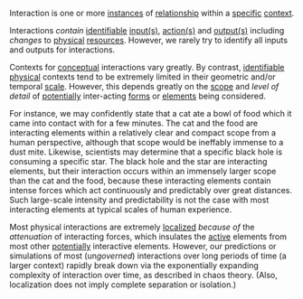 Interaction is one or more [instances](https://github.com/gcassel/Modular-Organization-Terminology/blob/master/terms/instance.md) of [relationship](https://github.com/gcassel/Modular-Organization-Terminology/blob/master/terms/relationship.md) within a [specific](https://github.com/gcassel/Modular-Organization-Terminology/blob/master/terms/specific.md) [context](https://github.com/gcassel/Modular-Organization-Terminology/blob/master/terms/context.md).

Interactions *contain* [identifiable](https://github.com/gcassel/Modular-Organization-Terminology/blob/master/terms/identifiable.md) [input(s)](https://github.com/gcassel/Modular-Organization-Terminology/blob/master/terms/input.md), [action(s)](https://github.com/gcassel/Modular-Organization-Terminology/blob/master/terms/action.md) and [output(s)](https://github.com/gcassel/Modular-Organization-Terminology/blob/master/terms/output.md) including *changes* to [physical](https://github.com/gcassel/Modular-Organization-Terminology/blob/master/terms/physical.md) [resources](https://github.com/gcassel/Modular-Organization-Terminology/blob/master/terms/resource.md).   However, we rarely try to identify all inputs and outputs for interactions.
 
Contexts for [conceptual](https://github.com/gcassel/Modular-Organization-Terminology/blob/master/terms/concept.md) interactions vary greatly.  By contrast, [identifiable](https://github.com/gcassel/Modular-Organization-Terminology/blob/master/terms/identifiable.md) [physical](https://github.com/gcassel/Modular-Organization-Terminology/blob/master/terms/physical.md) contexts tend to be extremely limited in their geometric and/or temporal [scale](https://github.com/gcassel/Modular-Organization-Terminology/blob/master/terms/scale.md).  However, this depends greatly on the [scope](https://github.com/gcassel/Modular-Organization-Terminology/blob/master/terms/scope.md) and *level of detail* of [potentially](https://github.com/gcassel/Modular-Organization-Terminology/blob/master/terms/potential.md) inter-acting [forms](https://github.com/gcassel/Modular-Organization-Terminology/blob/master/terms/form.md) or [elements](https://github.com/gcassel/Modular-Organization-Terminology/blob/master/terms/element.md) being considered.  
 
For instance, we may confidently state that a cat ate a bowl of food which it came into contact with for a few minutes.  The cat and the food are interacting elements within a relatively clear and compact scope from a human perspective, although that scope would be ineffably immense to a dust mite.  Likewise, scientists may determine that a specific black hole is consuming a specific star.  The  black hole and the star are interacting elements, but their interaction occurs within an immensely larger scope than the cat and the food, because these interacting elements contain intense forces which act continuously and predictably over great distances.   Such large-scale intensity and predictability is not the case with most interacting elements at typical scales of human experience.  
 
Most physical interactions are extremely [localized](https://github.com/gcassel/Modular-Organization-Terminology/blob/master/terms/localize.md) *because of* the *attenuation* of interacting forces, which insulates the [active](https://github.com/gcassel/Modular-Organization-Terminology/blob/master/terms/active.md) elements from most other [potentially](https://github.com/gcassel/Modular-Organization-Terminology/blob/master/terms/potential.md) interactive elements. However, our predictions or simulations of most (un*governed*) interactions over long periods of time (a larger context) rapidly break down via the exponentially expanding complexity of interaction over time, as described in chaos theory.   (Also, localization does not imply complete separation or isolation.)
